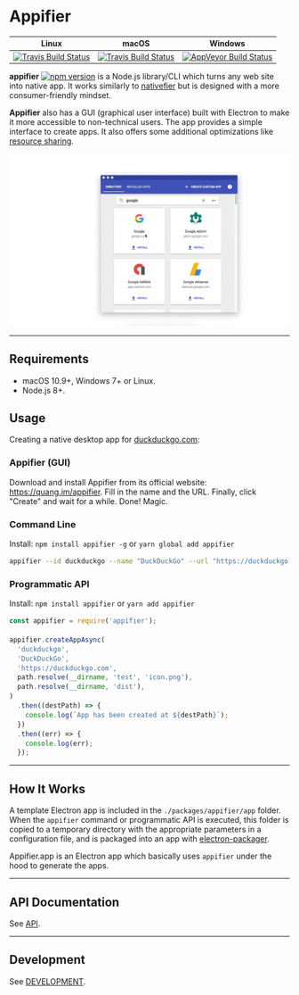 # Appifier

| Linux | macOS | Windows |
| ----- | ----- | ------- |
| [![Travis Build Status](https://travis-ci.org/quanglam2807/appifier.svg?branch=master)](https://travis-ci.org/quanglam2807/appifier) | [![Travis Build Status](https://travis-ci.org/quanglam2807/appifier.svg?branch=master)](https://travis-ci.org/quanglam2807/appifier) | [![AppVeyor Build Status](https://ci.appveyor.com/api/projects/status/github/quanglam2807/appifier?branch=master&svg=true)](https://ci.appveyor.com/project/quanglam2807/appifier/branch/master) |

**appifier** [![npm version](https://badge.fury.io/js/appifier.svg)](https://badge.fury.io/js/appifier) is a Node.js library/CLI which turns any web site into native app. It works similarly to [nativefier](https://github.com/jiahaog/Nativefier) but is designed with a more consumer-friendly mindset.

**Appifier** also has a GUI (graphical user interface) built with Electron to make it more accessible to non-technical users. The app provides a simple interface to create apps. It also offers some additional optimizations like [resource sharing](https://github.com/quanglam2807/appifier/issues/171).

![Appifier for macOS](/build-resources/demo.gif)

---

## Requirements
- macOS 10.9+, Windows 7+ or Linux.
- Node.js 8+.

## Usage
Creating a native desktop app for [duckduckgo.com](https://duckduckgo.com):

### Appifier (GUI)
Download and install Appifier from its official website: https://quang.im/appifier. Fill in the name and the URL. Finally, click "Create" and wait for a while. Done! Magic.

### Command Line
Install: `npm install appifier -g` or `yarn global add appifier`

```bash
appifier --id duckduckgo --name "DuckDuckGo" --url "https://duckduckgo.com" --icon ./icon.png
```

### Programmatic API
Install: `npm install appifier` or `yarn add appifier`

```js
const appifier = require('appifier');

appifier.createAppAsync(
  'duckduckgo',
  'DuckDuckGo',
  'https://duckduckgo.com',
  path.resolve(__dirname, 'test', 'icon.png'),
  path.resolve(__dirname, 'dist'),
)
  .then((destPath) => {
    console.log(`App has been created at ${destPath}`);
  })
  .then((err) => {
    console.log(err);
  });
```

---

## How It Works
A template Electron app is included in the `./packages/appifier/app` folder. When the `appifier` command or programmatic API is executed, this folder is copied to a temporary directory with the appropriate parameters in a configuration file, and is packaged into an app with [electron-packager](https://github.com/electron-userland/electron-packager).

Appifier.app is an Electron app which basically uses `appifier` under the hood to generate the apps.

---

## API Documentation
See [API](API.md).

---

## Development
See [DEVELOPMENT](DEVELOPMENT.md).
